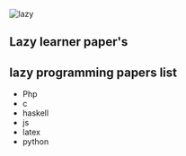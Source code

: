 ![lazy](https://user-images.githubusercontent.com/5777945/60774055-dff15b80-a116-11e9-8278-e90977cf094e.jpg) 
## Lazy learner paper's

## lazy programming papers list
* Php
* c
* haskell
* js
* latex
* python

